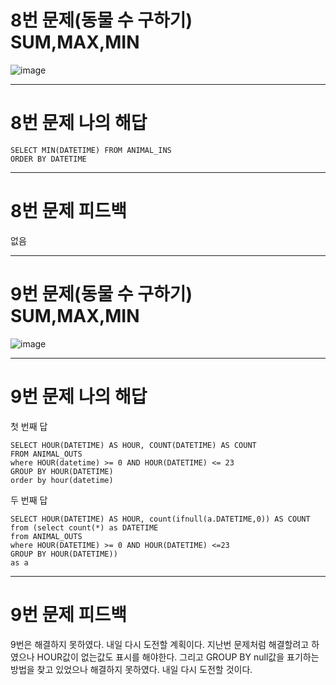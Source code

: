 # 8번 문제(동물 수 구하기) SUM,MAX,MIN
![image](https://user-images.githubusercontent.com/97568475/191909343-edfcc598-aa92-4da8-9c34-181594a8b71f.png)

* * *
# 8번 문제 나의 해답
```
SELECT MIN(DATETIME) FROM ANIMAL_INS
ORDER BY DATETIME
```

* * *
# 8번 문제 피드백
없음

* * *
# 9번 문제(동물 수 구하기) SUM,MAX,MIN
![image](https://user-images.githubusercontent.com/97568475/191909118-8c5cd999-5405-4916-8aad-9c9b0823a12b.png)

* * *
# 9번 문제 나의 해답
첫 번째 답
```
SELECT HOUR(DATETIME) AS HOUR, COUNT(DATETIME) AS COUNT
FROM ANIMAL_OUTS
where HOUR(datetime) >= 0 AND HOUR(DATETIME) <= 23
GROUP BY HOUR(DATETIME)
order by hour(datetime)
```

두 번째 답
```
SELECT HOUR(DATETIME) AS HOUR, count(ifnull(a.DATETIME,0)) AS COUNT 
from (select count(*) as DATETIME
from ANIMAL_OUTS
where HOUR(DATETIME) >= 0 AND HOUR(DATETIME) <=23
GROUP BY HOUR(DATETIME))
as a
```

* * *
# 9번 문제 피드백
9번은 해결하지 못하였다. 내일 다시 도전할 계획이다.
지난번 문제처럼 해결할려고 하였으나 HOUR값이 없는값도 표시를 해야한다.
그리고 GROUP BY null값을 표기하는 방법을 찾고 있었으나 해결하지 못하였다.
내일 다시 도전할 것이다.
